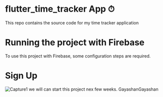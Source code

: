 # flutter_time_tracker App ⏱

This repo contains the source code for my time tracker application


# Running the project with Firebase
To use this project with Firebase, some configuration steps are required.


# Sign Up

![Capture1](https://user-images.githubusercontent.com/64424930/117605330-10700980-b175-11eb-9dd1-6ee67c28cec9.png)
we will can start this project nex few weeks.
GayashanGayashan





